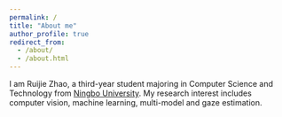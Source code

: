 ```yaml
---
permalink: /
title: "About me"
author_profile: true
redirect_from: 
  - /about/
  - /about.html
---
```


I am Ruijie Zhao, a third-year student majoring in Computer Science and Technology from [Ningbo University](https://www.nbu.edu.cn/). My research interest includes computer vision, machine learning, multi-model and gaze estimation.



